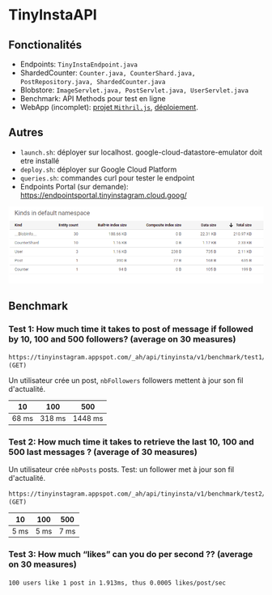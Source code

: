 # TinyInstaAPI

## Fonctionalités
- Endpoints: ```TinyInstaEndpoint.java```
- ShardedCounter: ```Counter.java, CounterShard.java, PostRepository.java, ShardedCounter.java```
- Blobstore: ```ImageServlet.java, PostServlet.java, UserServlet.java```
- Benchmark: API Methods pour test en ligne
- WebApp (incomplet): [projet ```Mithril.js```](https://github.com/mhoangvslev/TinyInstagram), [déploiement](tinyinstagram.appspot.com).

## Autres
- ```launch.sh```: déployer sur localhost. google-cloud-datastore-emulator doit etre installé 
- ```deploy.sh```: déployer sur Google Cloud Platform
- ```queries.sh```: commandes curl pour tester le endpoint
- Endpoints Portal (sur demande): https://endpointsportal.tinyinstagram.cloud.goog/

![](img/datastore.png)

## Benchmark
### **Test 1:** How much time it takes to post of message if followed by 10, 100 and 500 followers? (average on 30 measures)
```
https://tinyinstagram.appspot.com/_ah/api/tinyinsta/v1/benchmark/test1/{nbFollowers} (GET)
```

Un utilisateur crée un post, ```nbFollowers``` followers mettent à jour son fil d'actualité.

| 10    	| 100    	| 500     	|
|-------	|--------	|---------	|
| 68 ms 	| 318 ms 	| 1448 ms 	|

### **Test 2:** How much time it takes to retrieve the last 10, 100 and 500 last messages ? (average of 30 measures)

Un utilisateur crée ```nbPosts``` posts. Test: un follower met à jour son fil d'actualité.

```
https://tinyinstagram.appspot.com/_ah/api/tinyinsta/v1/benchmark/test2/{nbPost} (GET)
```

| 10   	| 100  	| 500  	|
|------	|------	|------	|
| 5 ms 	| 5 ms 	| 7 ms 	|

### **Test 3:** How much “likes” can you do per second ?? (average on 30 measures)

```100 users like 1 post in 1.913ms, thus 0.0005 likes/post/sec```

